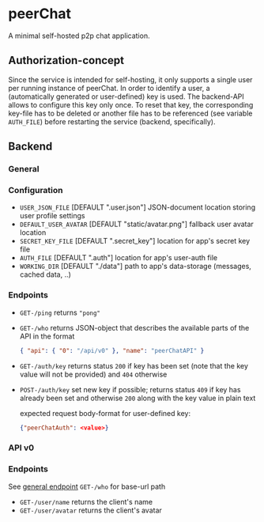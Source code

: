 # peerChat

A minimal self-hosted p2p chat application.

## Authorization-concept

Since the service is intended for self-hosting, it only supports a single user per running instance of peerChat.
In order to identify a user, a (automatically generated or user-defined) key is used.
The backend-API allows to configure this key only once.
To reset that key, the corresponding key-file has to be deleted or another file has to be referenced (see variable `AUTH_FILE`) before restarting the service (backend, specifically).

## Backend

### General

### Configuration

- `USER_JSON_FILE` [DEFAULT ".user.json"] JSON-document location storing user profile settings
- `DEFAULT_USER_AVATAR` [DEFAULT "static/avatar.png"] fallback user avatar location
- `SECRET_KEY_FILE` [DEFAULT ".secret_key"] location for app's secret key file
- `AUTH_FILE` [DEFAULT ".auth"] location for app's user-auth file
- `WORKING_DIR` [DEFAULT "./data"] path to app's data-storage (messages, cached data, ..)

### Endpoints

- `GET-/ping` returns `"pong"`
- `GET-/who` returns JSON-object that describes the available parts of the API in the format
  ```json
  { "api": { "0": "/api/v0" }, "name": "peerChatAPI" }
  ```
- `GET-/auth/key` returns status `200` if key has been set (note that the key value will not be provided) and `404` otherwise
- `POST-/auth/key` set new key if possible; returns status `409` if key has already been set and otherwise `200` along with the key value in plain text

  expected request body-format for user-defined key:
  ```json
  {"peerChatAuth": <value>}
  ```


### API v0

### Endpoints

See [general endpoint](#endpoints) `GET-/who` for base-url path

- `GET-/user/name` returns the client's name
- `GET-/user/avatar` returns the client's avatar
